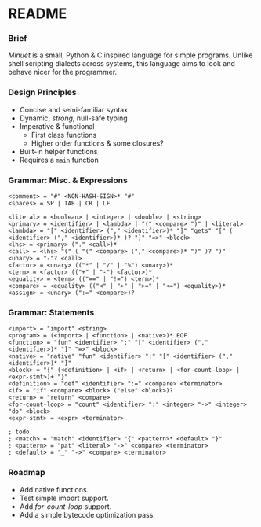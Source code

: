 # README

### Brief
_Minuet_ is a small, Python & C inspired language for simple programs. Unlike shell scripting dialects across systems, this language aims to look and behave nicer for the programmer.

### Design Principles
 - Concise and semi-familiar syntax
 - Dynamic, _strong_, null-safe typing
 - Imperative & functional
    - First class functions
    - Higher order functions & some closures?
 - Built-in helper functions
 - Requires a `main` function

### Grammar: Misc. & Expressions
```
<comment> = "#" <NON-HASH-SIGN>* "#"
<spaces> = SP | TAB | CR | LF

<literal> = <boolean> | <integer> | <double> | <string>
<primary> = <identifier> | <lambda> | "(" <compare> ")" | <literal>
<lambda> = "[" <identifier> ("," <identifier>)* "]" "gets" "[" ( <identifier> ("," <identifier>)* )? "]" "=>" <block>
<lhs> = <primary> ("." <call>)*
<call> = <lhs> "(" ( "(" <compare> ("," <compare>)* ")" )? ")"
<unary> = "-"? <call>
<factor> = <unary> (("*" | "/" | "%") <unary>)*
<term> = <factor> (("+" | "-") <factor>)*
<equality> = <term> (("==" | "!=") <term>)*
<compare> = <equality> (("<" | ">" | ">=" | "<=") <equality>)*
<assign> = <unary> (":=" <compare>)?
```

### Grammar: Statements
```
<import> = "import" <string>
<program> = (<import> | <function> | <native>)* EOF
<function> = "fun" <identifier> ":" "[" <identifier> ("," <identifier>)* "]" "=>" <block>
<native> = "native" "fun" <identifier> ":" "[" <identifier> ("," <identifier>)* "]"
<block> = "{" (<definition> | <if> | <return> | <for-count-loop> | <expr-stmt>)+ "}"
<definition> = "def" <identifier> ":=" <compare> <terminator>
<if> = "if" <compare> <block> ("else" <block>)?
<return> = "return" <compare>
<for-count-loop> = "count" <identifier> ":" <integer> "->" <integer> "do" <block>
<expr-stmt> = <expr> <terminator>

; todo
; <match> = "match" <identifier> "{" <pattern>* <default> "}"
; <pattern> = "pat" <literal> "->" <compare> <terminator>
; <default> = "_" "->" <compare> <terminator>
```

### Roadmap
 - Add native functions.
 - Test simple import support.
 - Add _for-count-loop_ support.
 - Add a simple bytecode optimization pass.
